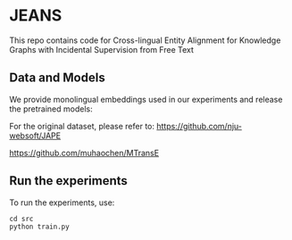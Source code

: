 # JEANS
This repo contains code for Cross-lingual Entity Alignment for Knowledge Graphs with Incidental Supervision from Free Text

## Data and Models
We provide monolingual embeddings used in our experiments and release the pretrained models: 

For the original dataset, please refer to: 
https://github.com/nju-websoft/JAPE

https://github.com/muhaochen/MTransE


## Run the experiments
To run the experiments, use:
```
cd src
python train.py
```
